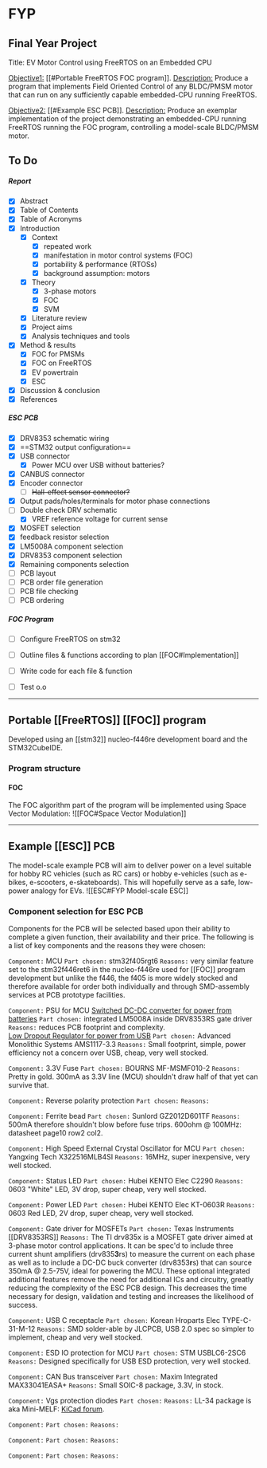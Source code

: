 # FYP
## Final Year Project
Title: EV Motor Control using FreeRTOS on an Embedded CPU

<u>Objective1:</u> [[#Portable FreeRTOS FOC program]]. 
<u>Description:</u> Produce a program that implements Field Oriented Control of any BLDC/PMSM motor that can run on any sufficiently capable embedded-CPU running FreeRTOS. 

<u>Objective2:</u> [[#Example ESC PCB]]. 
<u>Description:</u> Produce an exemplar implementation of the project demonstrating an embedded-CPU running FreeRTOS running the FOC program, controlling a model-scale BLDC/PMSM motor.  


## To Do
##### Report
- [x] Abstract
- [x] Table of Contents
- [x] Table of Acronyms
- [x] Introduction
	- [x] Context
		- [x] repeated work
		- [x] manifestation in motor control systems (FOC)
		- [x] portability & performance (RTOSs)
		- [x] background assumption: motors
	- [x] Theory
		- [x] 3-phase motors
		- [x] FOC
		- [x] SVM
	- [x] Literature review
	- [x] Project aims
	- [x] Analysis techniques and tools
- [x] Method & results
	- [x] FOC for PMSMs
	- [x] FOC on FreeRTOS
	- [x] EV powertrain
	- [x] ESC
- [x] Discussion & conclusion
- [x] References

##### ESC PCB
- [x] DRV8353 schematic wiring 
- [x] ==STM32 output configuration== 
- [x] USB connector 
	- [x] Power MCU over USB without batteries? 
- [x] CANBUS connector 
- [x] Encoder connector 
	- [ ] ~~Hall-effect sensor connector?~~ 
- [x] Output pads/holes/terminals for motor phase connections
- [ ] Double check DRV schematic 
	- [x] VREF reference voltage for current sense 

- [x] MOSFET selection 
- [x] feedback resistor selection 
- [x] LM5008A component selection 
- [x] DRV8353 component selection 
- [x] Remaining components selection 
- [ ] PCB layout 
- [ ] PCB order file generation 
- [ ] PCB file checking 
- [ ] PCB ordering 

##### FOC Program
- [ ] Configure FreeRTOS on stm32 
- [ ] Outline files & functions according to plan [[FOC#Implementation]] 
- [ ] Write code for each file & function 
- [ ] Test o.o 


---
## Portable [[FreeRTOS]] [[FOC]] program

Developed using an [[stm32]] nucleo-f446re development board and the STM32CubeIDE.

### Program structure

#### FOC
The FOC algorithm part of the program will be implemented using Space Vector Modulation: 
![[FOC#Space Vector Modulation]]


---
## Example [[ESC]] PCB

The model-scale example PCB will aim to deliver power on a level suitable for hobby RC vehicles (such as RC cars) or hobby e-vehicles (such as e-bikes, e-scooters, e-skateboards).
This will hopefully serve as a safe, low-power analogy for EVs. 
![[ESC#FYP Model-scale ESC]]

### Component selection for ESC PCB
Components for the PCB will be selected based upon their ability to complete a given function, their availability and their price.
The following is a list of key components and the reasons they were chosen:

`Component:` MCU
`Part chosen:` stm32f405rgt6
`Reasons:` very similar feature set to the stm32f446ret6 in the nucleo-f446re used for [[FOC]] program development but unlike the f446, the f405 is more widely stocked and therefore available for order both individually and through SMD-assembly services at PCB prototype facilities. 

`Component:` PSU for MCU
<u>Switched DC-DC converter for power from batteries</u>
`Part chosen:` integrated LM5008A inside DRV8353RS gate driver
`Reasons:` reduces PCB footprint and complexity.  
<u>Low Dropout Regulator for power from USB</u>
`Part chosen:` Advanced Monolithic Systems AMS1117-3.3
`Reasons:` Small footprint, simple, power efficiency not a concern over USB, cheap, very well stocked. 

`Component:` 3.3V Fuse 
`Part chosen:`  BOURNS MF-MSMF010-2
`Reasons:` Pretty in gold. 300mA as 3.3V line (MCU) shouldn't draw half of that yet can survive that. 

`Component:` Reverse polarity protection 
`Part chosen:` 
`Reasons:` 

`Component:` Ferrite bead
`Part chosen:` Sunlord GZ2012D601TF
`Reasons:` 500mA therefore shouldn't blow before fuse trips. 600ohm @ 100MHz: datasheet page10 row2 col2.  

`Component:` High Speed External Crystal Oscillator for MCU 
`Part chosen:` Yangxing Tech X322516MLB4SI
`Reasons:` 16MHz, super inexpensive, very well stocked. 

`Component:` Status LED
`Part chosen:` Hubei KENTO Elec C2290
`Reasons:` 0603 "White" LED, 3V drop, super cheap, very well stocked. 

`Component:` Power LED
`Part chosen:` Hubei KENTO Elec KT-0603R
`Reasons:` 0603 Red LED, 2V drop, super cheap, very well stocked. 

`Component:` Gate driver for MOSFETs
`Part chosen:` Texas Instruments [[DRV8353RS]]
`Reasons:` The TI drv835x is a MOSFET gate driver aimed at 3-phase motor control applications. It can be spec'd to include three current shunt amplifiers (drv835**3**rs) to measure the current on each phase as well as to include a DC-DC buck converter (drv8353**r**s) that can source 350mA @ 2.5-75V, ideal for powering the MCU.
These optional integrated additional features remove the need for additional ICs and circuitry, greatly reducing the complexity of the ESC PCB design. This decreases the time necessary for design, validation and testing and increases the likelihood of success. 

`Component:` USB C receptacle
`Part chosen:`  Korean Hroparts Elec TYPE-C-31-M-12
`Reasons:` SMD solder-able by JLCPCB, USB 2.0 spec so simpler to implement, cheap and very well stocked. 

`Component:` ESD IO protection for MCU
`Part chosen:` STM USBLC6-2SC6
`Reasons:` Designed specifically for USB ESD protection, very well stocked. 

`Component:` CAN Bus transceiver 
`Part chosen:` Maxim Integrated MAX33041EASA+
`Reasons:` Small SOIC-8 package, 3.3V, in stock. 


`Component:`  Vgs protection diodes
`Part chosen:` 
`Reasons:` LL-34 package is aka Mini-MELF: [KiCad forum](https://forum.kicad.info/t/ll-34-footprint/13146/2). 

`Component:` 
`Part chosen:` 
`Reasons:` 

`Component:` 
`Part chosen:` 
`Reasons:` 

`Component:` 
`Part chosen:` 
`Reasons:` 